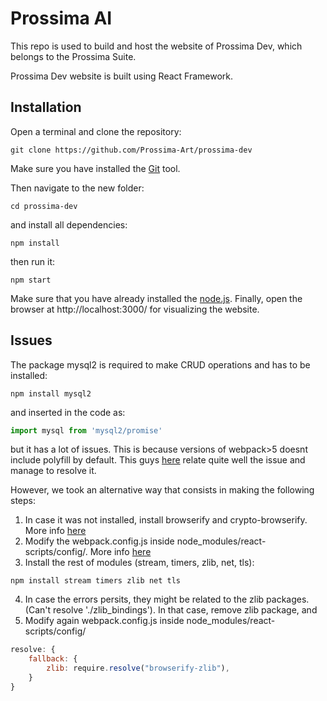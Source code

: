 # Prossima AI

This repo is used to build and host the website of Prossima Dev, which belongs to the Prossima Suite.

Prossima Dev website is built using React Framework.

## Installation
Open a terminal and clone the repository:
```shell
git clone https://github.com/Prossima-Art/prossima-dev
```
Make sure you have installed the [Git](https://git-scm.com/downloads) tool.

Then navigate to the new folder:
```shell
cd prossima-dev
```
and install all dependencies:
```shell
npm install
```
then run it:
```shell
npm start
```
Make sure that you have already installed the [node.js](https://nodejs.org/es/).
Finally, open the browser at http://localhost:3000/ for visualizing the website. 

## Issues
The package mysql2 is required to make CRUD operations and has to be installed:
```shell
npm install mysql2
```
and inserted in the code as:
```js
import mysql from 'mysql2/promise'
```
but it has a lot of issues. This is because versions of webpack>5 doesnt include polyfill by default. This guys [here](https://www.alchemy.com/blog/how-to-polyfill-node-core-modules-in-webpack-5) relate quite well the issue and manage to resolve it.

However, we took an alternative way that consists in making the following steps:

1. In case it was not installed, install browserify and crypto-browserify. More info [here](https://stackoverflow.com/questions/68271637/module-not-found-error-cant-resolve-crypto-in)
2. Modify the webpack.config.js inside node_modules/react-scripts/config/. More info [here](https://stackoverflow.com/questions/68271637/module-not-found-error-cant-resolve-crypto-in)
3. Install the rest of modules (stream, timers, zlib, net, tls):
```shell
npm install stream timers zlib net tls
```
4. In case the errors persits, they might be related to the zlib packages. (Can't resolve './zlib_bindings'). In that case, remove zlib package, and
5. Modify again webpack.config.js inside node_modules/react-scripts/config/
```js
resolve: {
    fallback: {
        zlib: require.resolve("browserify-zlib"),
    }
}
```